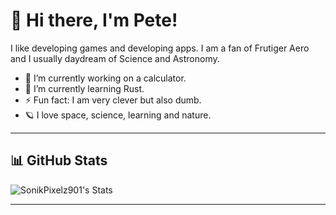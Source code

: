 # 👋 Hi there, I'm Pete!  

I like developing games and developing apps. I am a fan of Frutiger Aero and I usually daydream of Science and Astronomy.

- 🔭 I’m currently working on a calculator.
- 🌱 I’m currently learning Rust.
- ⚡ Fun fact: I am very clever but also dumb.
- 🪐 I love space, science, learning and nature.

---

## 📊 GitHub Stats  
![SonikPixelz901's Stats](https://github-readme-stats.vercel.app/api?username=SonikPixelz901&show_icons=true&theme=blue-green)  

---
